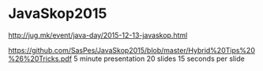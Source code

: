 # JavaSkop2015
http://jug.mk/event/java-day/2015-12-13-javaskop.html

https://github.com/SasPes/JavaSkop2015/blob/master/Hybrid%20Tips%20%26%20Tricks.pdf 
5 minute presentation 
20 slides 
15 seconds per slide 
